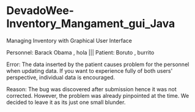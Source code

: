 # DevadoWee-Inventory_Mangament_gui_Java
Managing Inventory with Graphical User Interface

Personnel: Barack Obama , hola |||
Patient: Boruto , burrito

Error: The data inserted by the patient causes problem for the personnel when updating data. If you want to experience fully of both users' perspective, individual data is encouraged.

Reason: The bug was discovered after submission hence it was not corrected. However, the problem was already pinpointed at the time. We decided to leave it as its just one small blunder.
